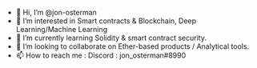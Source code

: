 - 👋 Hi, I’m @jon-osterman
- 👀 I’m interested in Smart contracts & Blockchain, Deep Learning/Machine Learning
- 🌱 I’m currently learning Solidity & smart contract security.
- 💞️ I’m looking to collaborate on Ether-based products / Analytical tools.
- 📫 How to reach me : Discord : jon_osterman#8990

<!---
jon-osterman/jon-osterman is a ✨ special ✨ repository because its `README.md` (this file) appears on your GitHub profile.
You can click the Preview link to take a look at your changes.
--->
